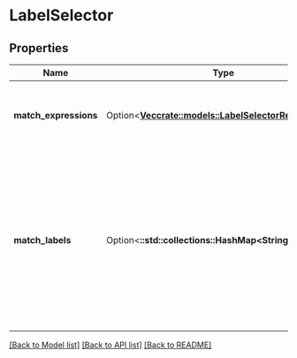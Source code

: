 # LabelSelector

## Properties

Name | Type | Description | Notes
------------ | ------------- | ------------- | -------------
**match_expressions** | Option<[**Vec<crate::models::LabelSelectorRequirement>**](LabelSelectorRequirement.md)> | matchExpressions is a list of label selector requirements. The requirements are ANDed. +optional | [optional]
**match_labels** | Option<**::std::collections::HashMap<String, String>**> | matchLabels is a map of {key,value} pairs. A single {key,value} in the matchLabels map is equivalent to an element of matchExpressions, whose key field is \"key\", the operator is \"In\", and the values array contains only \"value\". The requirements are ANDed. +optional | [optional]

[[Back to Model list]](../README.md#documentation-for-models) [[Back to API list]](../README.md#documentation-for-api-endpoints) [[Back to README]](../README.md)


